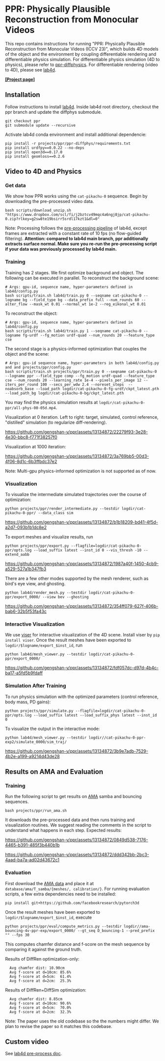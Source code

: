 # PPR: Physically Plausible Reconstruction from Monocular Videos

This repo contains instructions for running "PPR: Physically Plausible Reconstruction from Monocular Videos (ICCV 23)", which builds 4D models of the object and the environment by coupling differentiable rendering and differentiable physics simulation.
For differentiable physics simulation (4D to physics), please refer to [ppr-diffphysics](https://github.com/gengshan-y/ppr-diffphys).
For differentiable rendering (video to 4D), please see [lab4d](https://github.com/lab4d-org/lab4d).

**[[Project page]](https://gengshan-y.github.io/ppr/)**

## Installation
Follow instructions to install [lab4d](https://lab4d-org.github.io/lab4d/get_started/). 
Inside lab4d root directory, checkout the ppr branch and update the diffphys submodule.
```
git checkout ppr
git submodule update --recursive
```
Activate lab4d conda environment and install additional dependencie:
```
pip install -r projects/ppr/ppr-diffphys/requirements.txt
pip install urdfpy==0.0.22 --no-deps
pip install open3d==0.17.0
pip install geomloss==0.2.6
```

## Video to 4D and Physics

### Get data
We show how PPR works using the `cat-pikachu-0` sequence. Begin by downloading the pre-processed video data.
```
bash scripts/download_unzip.sh "https://www.dropbox.com/scl/fi/j2bztcv49mqc4a6ngj8jp/cat-pikachu-0.zip?rlkey=g2sw8te19bsirr5srdl17kzt1&dl=0"
```
Note: Processing follows the [pre-processing pipeline](https://lab4d-org.github.io/lab4d/tutorials/preprocessing.html) of lab4d, except frames are extracted with a constant rate of 10 fps (no flow-guided filtering).
**Attention: compared to lab4d main branch, ppr additionally extracts surface normal. Make sure you re-run the pre-processing script if your data was previously processed by lab4d main.**

### Training
Training has 2 stages. We first optimize background and object. The following can be executed in parallel. 
To reconstruct the background scene:
```
# Args: gpu-id, sequence name, hyper-parameters defined in lab4d/config.py
bash scripts/train.sh lab4d/train.py 0 --seqname cat-pikachu-0 --logname bg --field_type bg --data_prefix full --num_rounds 60 --alter_flow --mask_wt 0.01 --normal_wt 1e-2 --reg_eikonal_wt 0.01
```
To reconstruct the object:
```
# Args: gpu-id, sequence name, hyper-parameters defined in lab4d/config.py
bash scripts/train.sh lab4d/train.py 1 --seqname cat-pikachu-0 --logname fg-urdf --fg_motion urdf-quad --num_rounds 20 --feature_type cse
```

The second stage is a physics-informed optimization that couples the object and the scene:
```
# Args: gpu-id sequence name, hyper-parameters in both lab4d/config.py and and projects/ppr/config.py
bash scripts/train.sh projects/ppr/train.py 0 --seqname cat-pikachu-0 --logname ppr --field_type comp --fg_motion urdf-quad --feature_type cse --num_rounds 20 --learning_rate 1e-4 --pixels_per_image 12 --iters_per_round 100 --secs_per_wdw 2.4 --noreset_steps  --noabsorb_base --load_path logdir/cat-pikachu-0-fg-urdf/ckpt_latest.pth --load_path_bg logdir/cat-pikachu-0-bg/ckpt_latest.pth
```
You may find the physics simulation results at `logdir/cat-pikachu-0-ppr/all-phys-00-05d.mp4`. 

Visualization at 0 iteration. Left to right: target, simulated, control reference, "distilled" simulation (to regularize diff-rendering).

https://github.com/gengshan-y/ppr/assets/13134872/22279f93-3e28-4e30-bbc8-f771f38257f0

Visualization at 1000 iteration:

https://github.com/gengshan-y/ppr/assets/13134872/3a769bb5-00d3-4f06-8d1c-6b3ffbdc37e2

Note: Multi-gpu physics-informed optimization is not supported as of now. 

### Visualization

To visualize the intermediate simulated trajectories over the course of optimization:
```
python projects/ppr/render_intermediate.py --testdir logdir/cat-pikachu-0-ppr/ --data_class sim
```
https://github.com/gengshan-y/ppr/assets/13134872/b1b18209-bd41-4f5d-a2d7-093b1b1dc8e2

To export meshes and visualize results, run
```
python projects/ppr/export.py --flagfile=logdir/cat-pikachu-0-ppr/opts.log --load_suffix latest --inst_id 0 --vis_thresh -10 --extend_aabb
```
https://github.com/gengshan-y/ppr/assets/13134872/1987a40f-1450-4cb9-a529-527a1b347fb3

There are a few other modes supported by the mesh renderer, such as bird's eye view, and ghosting.
```
python lab4d/render_mesh.py --testdir logdir/cat-pikachu-0-ppr/export_0000/ --view bev --ghosting
```
https://github.com/gengshan-y/ppr/assets/13134872/354ff079-627f-406b-bab6-32b5f53fa43c

### Interactive Visualization

We use [viser](https://github.com/nerfstudio-project/viser) for interactive visualization of the 4D scene.
Install viser by `pip install viser`. Once the result meshes have been exported to `logdir/$logname/export_$inst_id`, run
```
python lab4d/mesh_viewer.py --testdir logdir/cat-pikachu-0-ppr/export_0000/
```
https://github.com/gengshan-y/ppr/assets/13134872/fdf057dc-d97d-4b4c-ba17-a5fd5b9fdaff

### Simulation After Training

To run physics simulation with the optimized parameters (control reference, body mass, PD gains):
```
python projects/ppr/simulate.py --flagfile=logdir/cat-pikachu-0-ppr/opts.log --load_suffix latest --load_suffix_phys latest --inst_id 0
```

To visualize the output in the interactive mode:
```
python lab4d/mesh_viewer.py --testdir logdir//cat-pikachu-0-ppr-exp2/simulate_0000/sim_traj/
```
https://github.com/gengshan-y/ppr/assets/13134872/3b9e7adb-7529-4b2e-a199-a9214d43de28


## Results on AMA and Evaluation
### Training
Run the following script to get results on [AMA](https://people.csail.mit.edu/drdaniel/mesh_animation/) samba and bouncing sequences.
```
bash projects/ppr/run_ama.sh
```
It downloads the pre-processed data and then runs training and visualization routines. We suggest reading the comments in the script to understand what happens in each step. Expected results:



https://github.com/gengshan-y/ppr/assets/13134872/0849d538-7176-4465-b391-485f3b440b1b


https://github.com/gengshan-y/ppr/assets/13134872/ddd342bb-2bc3-4aad-ba7a-ad02d43672c1


### Evaluation
First download the [AMA data](https://people.csail.mit.edu/drdaniel/mesh_animation/) and place it at `database/ama/T_samba/{meshes/, calibration/}`. 
For running evaluation scripts, a few extra dependencies need to be installed:
```
pip install git+https://github.com/facebookresearch/pytorch3d
```

Once the result meshes have been exported to `logdir/$logname/export_$inst_id`, execute
```
python projects/ppr/eval/compute_metrics.py --testdir logdir//ama-bouncing-4v-ppr-exp/export_0000/ --gt_seq D_bouncing-1 --pred_prefix "" --fps 30
```
This computes chamfer distance and f-score on the mesh sequence by comparing it against the ground truth.

Results of DiffRen optimization-only:
```
  Avg chamfer dist: 10.90cm
  Avg f-score at d=10cm: 85.6%
  Avg f-score at d=5cm:  61.4%
  Avg f-score at d=2cm:  25.3%
```
Results of DiffRen+DiffSim optimization:
```
  Avg chamfer dist: 8.85cm
  Avg f-score at d=10cm: 90.6%
  Avg f-score at d=5cm:  70.0%
  Avg f-score at d=2cm:  32.3%
```

Note: The paper uses the old codebase so the the numbers might differ. We plan to revise the paper so it matches this codebase.


## Custom video
See [lab4d pre-process doc](https://lab4d-org.github.io/lab4d/tutorials/preprocessing.html).

